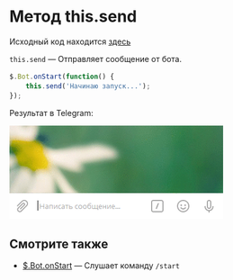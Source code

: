 # Метод this.send

Исходный код находится 
[здесь](https://github.com/classtype/app.init/tree/master/examples/bot.this.send)


`this.send` — Отправляет сообщение от бота.

```js {highlight:[2]}
$.Bot.onStart(function() {
    this.send('Начинаю запуск...');
});
```

Результат в Telegram:

<span class="img">![](./img/bot.onStart.gif)</span>



## Смотрите также

- [$.Bot.onStart](./bot.onStart.md) — Слушает команду `/start`
